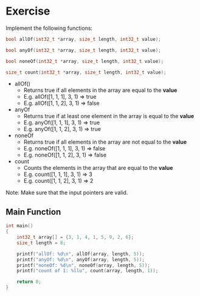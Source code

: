 # Exercise

Implement the following functions:

```cpp
bool allOf(int32_t *array, size_t length, int32_t value);

bool anyOf(int32_t *array, size_t length, int32_t value);

bool noneOf(int32_t *array, size_t length, int32_t value);

size_t count(int32_t *array, size_t length, int32_t value);
```

- allOf()
  - Returns true if all elements in the array are equal to the **value**
  - E.g. allOf([1, 1, 1], 3, 1) => true
  - E.g. allOf([1, 1, 2], 3, 1) => false
- anyOf
  - Returns true if at least one element in the array is equal to the **value**
  - E.g. anyOf([1, 1, 1], 3, 1) => true
  - E.g. anyOf([1, 1, 2], 3, 1) => true
- noneOf
  - Returns true if all elements in the array are not equal to the **value**
  - E.g. noneOf([1, 1, 1], 3, 1) => false
  - E.g. noneOf([1, 1, 2], 3, 1) => false
- count
  - Counts the elements in the array that are equal to the **value**
  - E.g. count([1, 1, 1], 3, 1) => 3
  - E.g. count([1, 1, 2], 3, 1) => 2

Note: Make sure that the input pointers are valid.

## Main Function

```cpp
int main()
{
    int32_t array[] = {3, 1, 4, 1, 5, 9, 2, 6};
    size_t length = 8;

    printf("allOf: %d\n", allOf(array, length, 5));
    printf("anyOf: %d\n", anyOf(array, length, 5));
    printf("noneOf: %d\n", noneOf(array, length, 5));
    printf("count of 1: %llu", count(array, length, 1));

    return 0;
}
```
